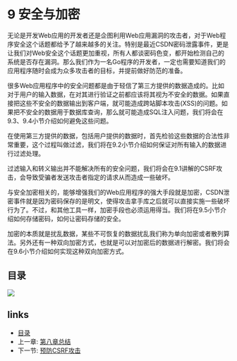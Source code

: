 # 9 安全与加密
无论是开发Web应用的开发者还是企图利用Web应用漏洞的攻击者，对于Web程序安全这个话题都给予了越来越多的关注。特别是最近CSDN密码泄露事件，更是让我们对Web安全这个话题更加重视，所有人都谈密码色变，都开始检测自己的系统是否存在漏洞。那么我们作为一名Go程序的开发者，一定也需要知道我们的应用程序随时会成为众多攻击者的目标，并提前做好防范的准备。

很多Web应用程序中的安全问题都是由于轻信了第三方提供的数据造成的。比如对于用户的输入数据，在对其进行验证之前都应该将其视为不安全的数据。如果直接把这些不安全的数据输出到客户端，就可能造成跨站脚本攻击(XSS)的问题。如果把不安全的数据用于数据库查询，那么就可能造成SQL注入问题，我们将会在9.3、9.4小节介绍如何避免这些问题。

在使用第三方提供的数据，包括用户提供的数据时，首先检验这些数据的合法性非常重要，这个过程叫做过滤，我们将在9.2小节介绍如何保证对所有输入的数据进行过滤处理。

过滤输入和转义输出并不能解决所有的安全问题，我们将会在9.1讲解的CSRF攻击，会导致受骗者发送攻击者指定的请求从而造成一些破坏。

与安全加密相关的，能够增强我们的Web应用程序的强大手段就是加密，CSDN泄密事件就是因为密码保存的是明文，使得攻击拿手库之后就可以直接实施一些破坏行为了。不过，和其他工具一样，加密手段也必须运用得当。我们将在9.5小节介绍如何存储密码，如何让密码存储的安全。

加密的本质就是扰乱数据，某些不可恢复的数据扰乱我们称为单向加密或者散列算法。另外还有一种双向加密方式，也就是可以对加密后的数据进行解密。我们将会在9.6小节介绍如何实现这种双向加密方式。

## 目录
  ![](/assets/go/images/navi9.png?raw=true)

## links
   * [目录](<preface.md>)
   * 上一章: [第八章总结](<08.5.md>)
   * 下一节: [预防CSRF攻击](<09.1.md>)
